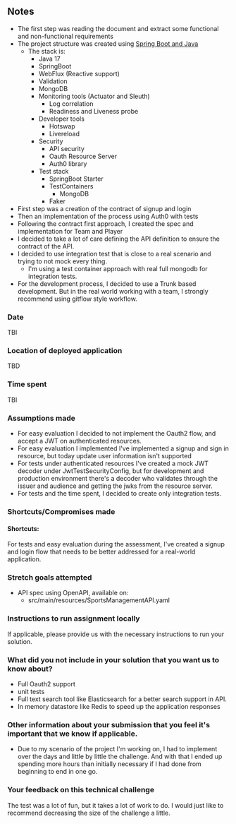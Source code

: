 ## Notes

- The first step was reading the document and extract some functional and non-functional requirements
- The project structure was created using [Spring Boot and Java](https://start.spring.io/#!type=maven-project&language=java&platformVersion=2.5.5&packaging=jar&jvmVersion=11&groupId=com.thinkific&artifactId=sportsapi&name=Sports%20Management%20API&description=Demo%20project%20for%20Spring%20Boot&packageName=com.thinkific.sportsapi&dependencies=devtools,testcontainers,actuator,cloud-starter-sleuth,data-mongodb,webflux)
  - The stack is:
    - Java 17
    - SpringBoot
    - WebFlux (Reactive support)
    - Validation
    - MongoDB
    - Monitoring tools (Actuator and Sleuth)
      - Log correlation
      - Readiness and Liveness probe
    - Developer tools
      - Hotswap
      - Livereload
    - Security
      - API security
      - Oauth Resource Server
      - Auth0 library
    - Test stack
      - SpringBoot Starter
      - TestContainers
        - MongoDB
      - Faker
- First step was a creation of the contract of signup and login 
- Then an implementation of the process using Auth0 with tests
- Following the contract first approach, I created the spec and implementation for Team and Player
- I decided to take a lot of care defining the API definition to ensure the contract of the API.
- I decided to use integration test that is close to a real scenario and trying to not mock every thing.
  - I'm using a test container approach with real full mongodb for integration tests.
- For the development process, I decided to use a Trunk based development. But in the real world working with a team, I strongly recommend using gitflow style workflow.

### Date

TBI

### Location of deployed application

TBD

### Time spent

TBI

### Assumptions made

- For easy evaluation I decided to not implement the Oauth2 flow, and accept a JWT on authenticated resources.
- For easy evaluation I implemented I've implemented a signup and sign in resource, but today update user information isn't supported
- For tests under authenticated resources I've created a mock JWT decoder under JwtTestSecurityConfig, but for development and production environment there's a decoder who validates through the issuer and audience and getting the jwks from the resource server.
- For tests and the time spent, I decided to create only integration tests.

### Shortcuts/Compromises made

#### Shortcuts:
For tests and easy evaluation during the assessment, I've created a signup and login flow that needs to be better addressed for a real-world application.  


### Stretch goals attempted
 - API spec using OpenAPI, available on:
   - src/main/resources/SportsManagementAPI.yaml

### Instructions to run assignment locally
If applicable, please provide us with the necessary instructions to run your solution.

### What did you not include in your solution that you want us to know about?

- Full Oauth2 support
- unit tests
- Full text search tool like Elasticsearch for a better search support in API.
- In memory datastore like Redis to speed up the application responses


### Other information about your submission that you feel it's important that we know if applicable.

- Due to my scenario of the project I'm working on, I had to implement over the days and little by little the challenge. And with that I ended up spending more hours than initially necessary if I had done from beginning to end in one go.

### Your feedback on this technical challenge

The test was a lot of fun, but it takes a lot of work to do.
I would just like to recommend decreasing the size of the challenge a little.

